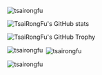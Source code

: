 <p align="left"> <img src="https://komarev.com/ghpvc/?username=tsairongfu&label=Profile%20views&color=0e75b6&style=flat" alt="tsairongfu" /> </p>

![TsaiRongFu's GitHub stats](https://github-readme-stats.vercel.app/api?username=TsaiRongFu&count_private=true&include_all_commits=true&show_icons=true&theme=radical)


![TsaiRongFu's GitHub Trophy](https://github-profile-trophy.vercel.app/?username=TsaiRongFu&theme=onedark)


<p><img align="left" src="https://github-readme-stats.vercel.app/api/top-langs?username=tsairongfu&show_icons=true&locale=en&layout=compact" alt="tsairongfu" /></p>

<p>&nbsp;<img align="center" src="https://github-readme-stats.vercel.app/api?username=tsairongfu&show_icons=true&locale=en" alt="tsairongfu" /></p>

<p><img align="center" src="https://github-readme-streak-stats.herokuapp.com/?user=tsairongfu&count_private=true" alt="tsairongfu" /></p>



